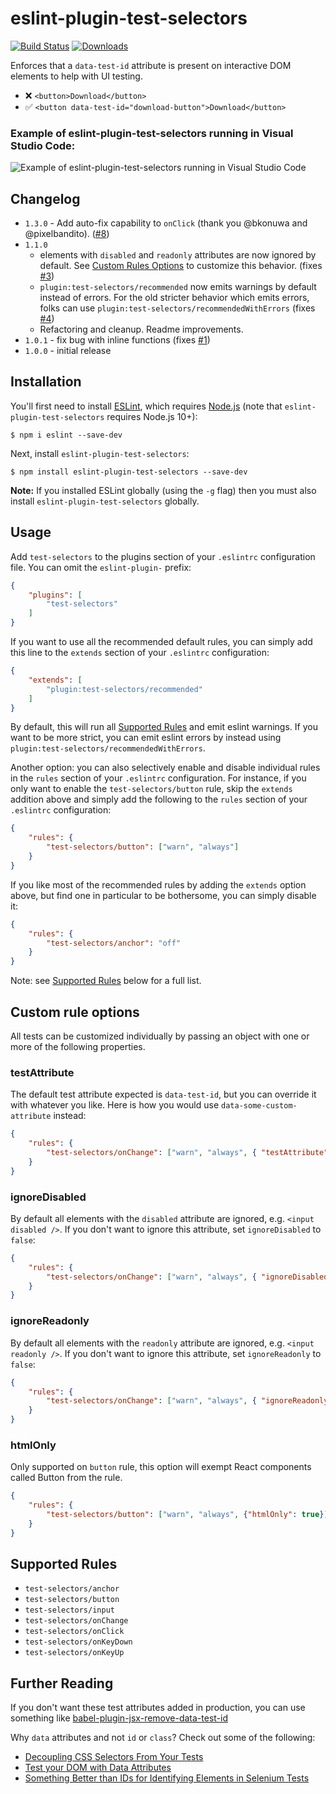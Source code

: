 # eslint-plugin-test-selectors
[![Build Status](https://travis-ci.org/davidcalhoun/eslint-plugin-test-selectors.svg?branch=master)](https://travis-ci.org/davidcalhoun/eslint-plugin-test-selectors)
[![Downloads][downloads-image]][npm-url]

Enforces that a `data-test-id` attribute is present on interactive DOM elements to help with UI testing.

* ❌ `<button>Download</button>`
* ✅ `<button data-test-id="download-button">Download</button>`

### Example of eslint-plugin-test-selectors running in Visual Studio Code:
![Example of eslint-plugin-test-selectors running in Visual Studio Code](https://github.com/davidcalhoun/eslint-plugin-test-selectors/blob/master/vscode-test-selectors-example.png)

## Changelog
* `1.3.0` - Add auto-fix capability to `onClick` (thank you @bkonuwa and @pixelbandito).  ([#8](https://github.com/davidcalhoun/eslint-plugin-test-selectors/pull/8))
* `1.1.0`
  * elements with `disabled` and `readonly` attributes are now ignored by default.  See [Custom Rules Options](#custom-rule-options) to customize this behavior. (fixes [#3][i3])
  * `plugin:test-selectors/recommended` now emits warnings by default instead of errors. For the old stricter behavior which emits errors, folks can use `plugin:test-selectors/recommendedWithErrors` (fixes [#4][i4])
  * Refactoring and cleanup.  Readme improvements.
* `1.0.1` - fix bug with inline functions (fixes [#1][i1])
* `1.0.0` - initial release

## Installation

You'll first need to install [ESLint](http://eslint.org), which requires [Node.js](https://nodejs.org) (note that `eslint-plugin-test-selectors` requires Node.js 10+):

```
$ npm i eslint --save-dev
```

Next, install `eslint-plugin-test-selectors`:

```
$ npm install eslint-plugin-test-selectors --save-dev
```

**Note:** If you installed ESLint globally (using the `-g` flag) then you must also install `eslint-plugin-test-selectors` globally.

## Usage

Add `test-selectors` to the plugins section of your `.eslintrc` configuration file. You can omit the `eslint-plugin-` prefix:

```json
{
    "plugins": [
        "test-selectors"
    ]
}
```

If you want to use all the recommended default rules, you can simply add this line to the `extends` section of your `.eslintrc` configuration:

```json
{
    "extends": [
        "plugin:test-selectors/recommended"
    ]
}
```

By default, this will run all [Supported Rules](#supported-rules) and emit eslint warnings.  If you want to be more strict, you can emit eslint errors by instead using `plugin:test-selectors/recommendedWithErrors`.

Another option: you can also selectively enable and disable individual rules in the `rules` section of your `.eslintrc` configuration.  For instance, if you only want to enable the `test-selectors/button` rule, skip the `extends` addition above and simply add the following to the `rules` section of your `.eslintrc` configuration:

```json
{
    "rules": {
        "test-selectors/button": ["warn", "always"]
    }
}
```

If you like most of the recommended rules by adding the `extends` option above, but find one in particular to be bothersome, you can simply disable it:

```json
{
    "rules": {
        "test-selectors/anchor": "off"
    }
}
```

Note: see [Supported Rules](#supported-rules) below for a full list.

## Custom rule options
All tests can be customized individually by passing an object with one or more of the following properties.

### testAttribute

The default test attribute expected is `data-test-id`, but you can override it with whatever you like.  Here is how you would use `data-some-custom-attribute` instead:

```json
{
    "rules": {
        "test-selectors/onChange": ["warn", "always", { "testAttribute": "data-some-custom-attribute" }]
    }
}
```

### ignoreDisabled
By default all elements with the `disabled` attribute are ignored, e.g. `<input disabled />`.  If you don't want to ignore this attribute, set `ignoreDisabled` to `false`:

```json
{
    "rules": {
        "test-selectors/onChange": ["warn", "always", { "ignoreDisabled": false }]
    }
}
```

### ignoreReadonly
By default all elements with the `readonly` attribute are ignored, e.g. `<input readonly />`.  If you don't want to ignore this attribute, set `ignoreReadonly` to `false`:

```json
{
    "rules": {
        "test-selectors/onChange": ["warn", "always", { "ignoreReadonly": false }]
    }
}
```

### htmlOnly
Only supported on `button` rule, this option will exempt React components called Button from the rule.

```json
{
    "rules": {
        "test-selectors/button": ["warn", "always", {"htmlOnly": true}]
    }
}
```

## Supported Rules

* `test-selectors/anchor`
* `test-selectors/button`
* `test-selectors/input`
* `test-selectors/onChange`
* `test-selectors/onClick`
* `test-selectors/onKeyDown`
* `test-selectors/onKeyUp`

## Further Reading

If you don't want these test attributes added in production, you can use something like [babel-plugin-jsx-remove-data-test-id](https://github.com/coderas/babel-plugin-jsx-remove-data-test-id)

Why `data` attributes and not `id` or `class`?  Check out some of the following:

* [Decoupling CSS Selectors From Your Tests](https://mixandgo.com/learn/decoupling-css-selectors-from-your-tests)
* [Test your DOM with Data Attributes](https://medium.com/@colecodes/test-your-dom-with-data-attributes-44fccc43ed4b)
* [Something Better than IDs for Identifying Elements in Selenium Tests](https://techblog.constantcontact.com/software-development/a-better-way-to-id-elements-in-selenium-tests/)


[downloads-image]: https://img.shields.io/npm/dm/eslint-plugin-test-selectors.svg?style=flat-square
[npm-url]: https://www.npmjs.com/package/eslint-plugin-test-selectors
[npm-image]: https://img.shields.io/npm/dm/eslint-plugin-test-selectors.svg?style=flat
[i1]: https://github.com/davidcalhoun/eslint-plugin-test-selectors/issues/1
[i2]: https://github.com/davidcalhoun/eslint-plugin-test-selectors/issues/2
[i3]: https://github.com/davidcalhoun/eslint-plugin-test-selectors/issues/3
[i4]: https://github.com/davidcalhoun/eslint-plugin-test-selectors/issues/4
